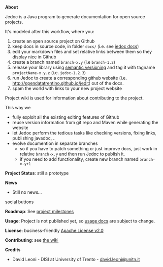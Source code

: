 
**About**

Jedoc is a Java program to generate documentation for open source projects. 

It's modeled after this workflow, where you:

1) create an open source project on Github
2) keep docs in source code, in folder `docs/` (i.e. see [jedoc docs](docs))
3) edit your markdown files and set relative links between them so they display nice in Github
4) create a branch named `branch-x.y` (i.e `branch-1.2`)
5) release your library using <a href="http://semver.org" target="_blank">semantic versioning</a> and tag it with tagname `projectName-x.y.z` (i.e. `jedoc-1.2.3`)
6) run Jedoc to create a corresponding github website (i.e. http://opendatatrentino.github.io/jedit) out of the docs. 
7) spam the world with links to your new project website

Project wiki is used for information about contributing to the project.

This way we 

* fully exploit all the existing editing features of Github
* reuse version information from git repo and Maven while generating the website
* let Jedoc perform the tedious tasks like checking versions, fixing links, publishing javadoc, ..
* evolve documention in separate branches
    * so if you have to patch something or just improve docs, just work in relative `branch-x.y` and then run Jedoc to publish it.
    * if you need to add functionality, create new branch named `branch-x.y+1`


**Project Status**: still a prototype

**News**

* Still no news...

social buttons

**Roadmap**: See [project milestones](../../milestones)

**Usage**: Project is not published yet, so [usage docs](docs) are subject to change. 

**License**: business-friendly [Apache License v2.0](LICENSE.txt)

**Contributing**: see [the wiki](../../wiki)

**Credits**

* David Leoni - DISI at University of Trento - david.leoni@unitn.it
